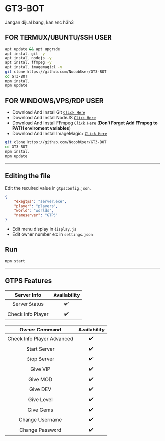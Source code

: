 # GT3-BOT
Jangan dijual bang, kan enc h3h3


## FOR TERMUX/UBUNTU/SSH USER

```bash
apt update && apt upgrade
apt install git -y
apt install nodejs -y
apt install ffmpeg -y
apt install imagemagick -y
git clone https://github.com/NooobUser/GT3-BOT
cd GT3-BOT
npm install
npm update
```

## FOR WINDOWS/VPS/RDP USER

* Download And Install Git [`Click Here`](https://git-scm.com/downloads)
* Download And Install NodeJS [`Click Here`](https://nodejs.org/en/download)
* Download And Install FFmpeg [`Click Here`](https://ffmpeg.org/download.html) (**Don't Forget Add FFmpeg to PATH enviroment variables**)
* Download And Install ImageMagick [`Click Here`](https://imagemagick.org/script/download.php)

```bash
git clone https://github.com/NooobUser/GT3-BOT
cd GT3-BOT
npm install
npm update
```

---------

##  Editing the file
Edit the required value in `gtpsconfig.json`.
```json
{
    "exegtps": "server.exe",
    "player": "players",
    "world": "worlds",
    "nameserver": "GTPS"
}

```
- Edit menu display in `display.js`
- Edit owner number etc in `settings.json`

## Run

```bash
npm start
```

---------

## GTPS Features

|     Server Info         |  Availability  |
| :---------------------: | :------------: |
| Server Status           |       ✔️      |
| Check Info Player          |       ✔️      |

|     Owner Command     | Availability |
| :-------------------: | :----------: |
| Check Info Player Advanced     |      ✔️      |
| Start Server     |      ✔️      |
| Stop Server        |      ✔️      |
| Give VIP       |      ✔️      |
| Give MOD       |      ✔️      |
| Give DEV       |      ✔️      |
| Give Level       |      ✔️      |
| Give Gems       |      ✔️      |
| Change Username      |      ✔️      |
| Change Password     |      ✔️      |
